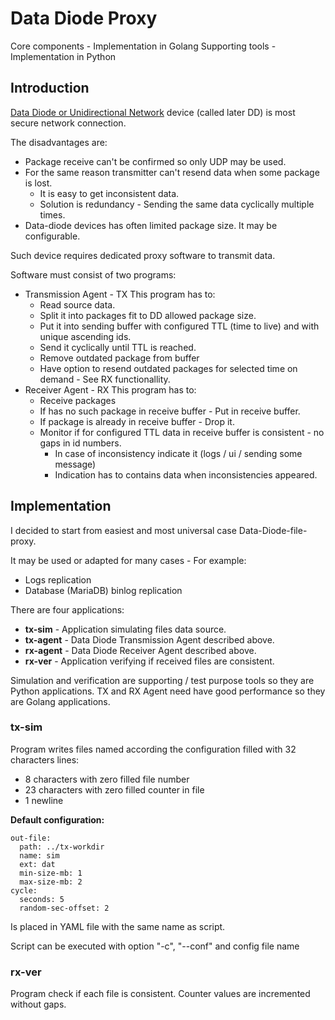 # Data Diode Proxy

Core components - Implementation in Golang
Supporting tools - Implementation in Python

## Introduction

[Data Diode or Unidirectional Network](https://en.wikipedia.org/wiki/Unidirectional_network) device (called later DD) is most secure network connection.

The disadvantages are:

* Package receive can't be confirmed so only UDP may be used.
* For the same reason transmitter can't resend data when some package is lost.
  * It is easy to get inconsistent data.
  * Solution is redundancy - Sending the same data cyclically multiple times.
* Data-diode devices has often limited package size. It may be configurable.

Such device requires dedicated proxy software to transmit data.

Software must consist of two programs:

* Transmission Agent - TX
  This program has to:
  * Read source data.
  * Split it into packages fit to DD allowed package size.
  * Put it into sending buffer with configured TTL (time to live) and with unique ascending ids.
  * Send it cyclically until TTL is reached.
  * Remove outdated package from buffer
  * Have option to resend outdated packages for selected time on demand - See RX functionallity.
* Receiver Agent - RX
  This program has to:
  * Receive packages
  * If has no such package in receive buffer - Put in receive buffer.
  * If package is already in receive buffer - Drop it.
  * Monitor if for configured TTL data in receive buffer is consistent - no gaps in id numbers.
    * In case of inconsistency indicate it (logs / ui / sending some message)
    * Indication has to contains data when inconsistencies appeared.

## Implementation

I decided to start from easiest and most universal case Data-Diode-file-proxy.

It may be used or adapted for many cases - For example:

* Logs replication
* Database (MariaDB) binlog replication

There are four applications:

* **tx-sim** - Application simulating files data source.
* **tx-agent** - Data Diode Transmission Agent described above.
* **rx-agent** - Data Diode Receiver Agent described above.
* **rx-ver** - Application verifying if received files are consistent.

Simulation and verification are supporting / test purpose tools so they are Python applications.
TX and RX Agent need have good performance so they are Golang applications.

### tx-sim

Program writes files named according the configuration filled with 32 characters lines:

* 8 characters with zero filled file number
* 23 characters with zero filled counter in file
* 1 newline

**Default configuration:**

```yaml:no-line-numbers
out-file:
  path: ../tx-workdir
  name: sim
  ext: dat
  min-size-mb: 1
  max-size-mb: 2
cycle:
  seconds: 5
  random-sec-offset: 2
```

Is placed in YAML file with the same name as script.

Script can be executed with option "-c", "--conf" and config file name

### rx-ver

Program check if each file is consistent.
Counter values are incremented without gaps.